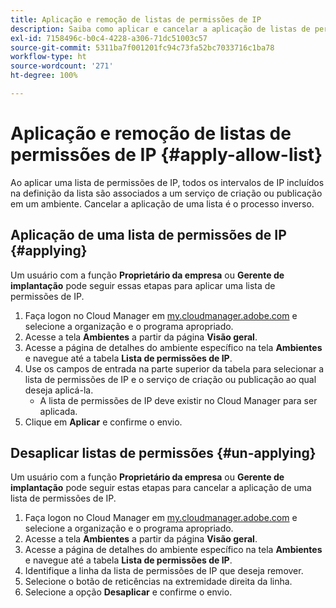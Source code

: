 ```yaml
---
title: Aplicação e remoção de listas de permissões de IP
description: Saiba como aplicar e cancelar a aplicação de listas de permissões de IP a ambientes.
exl-id: 7158496c-b0c4-4228-a306-71dc51003c57
source-git-commit: 5311ba7f001201fc94c73fa52bc7033716c1ba78
workflow-type: ht
source-wordcount: '271'
ht-degree: 100%

---
```



# Aplicação e remoção de listas de permissões de IP {#apply-allow-list}

Ao aplicar uma lista de permissões de IP, todos os intervalos de IP incluídos na definição da lista são associados a um serviço de criação ou publicação em um ambiente. Cancelar a aplicação de uma lista é o processo inverso.

## Aplicação de uma lista de permissões de IP {#applying}

Um usuário com a função **Proprietário da empresa** ou **Gerente de implantação** pode seguir essas etapas para aplicar uma lista de permissões de IP.

1. Faça logon no Cloud Manager em [my.cloudmanager.adobe.com](https://my.cloudmanager.adobe.com/) e selecione a organização e o programa apropriado.
1. Acesse a tela **Ambientes** a partir da página **Visão geral**.
1. Acesse a página de detalhes do ambiente específico na tela **Ambientes** e navegue até a tabela **Lista de permissões de IP**.
1. Use os campos de entrada na parte superior da tabela para selecionar a lista de permissões de IP e o serviço de criação ou publicação ao qual deseja aplicá-la.
   * A lista de permissões de IP deve existir no Cloud Manager para ser aplicada.
1. Clique em **Aplicar** e confirme o envio.

## Desaplicar listas de permissões {#un-applying}

Um usuário com a função **Proprietário da empresa** ou **Gerente de implantação** pode seguir estas etapas para cancelar a aplicação de uma lista de permissões de IP.

1. Faça logon no Cloud Manager em [my.cloudmanager.adobe.com](https://my.cloudmanager.adobe.com/) e selecione a organização e o programa apropriado.
1. Acesse a tela **Ambientes** a partir da página **Visão geral**.
1. Acesse a página de detalhes do ambiente específico na tela **Ambientes** e navegue até a tabela **Lista de permissões de IP**.
1. Identifique a linha da lista de permissões de IP que deseja remover.
1. Selecione o botão de reticências na extremidade direita da linha.
1. Selecione a opção **Desaplicar** e confirme o envio.
